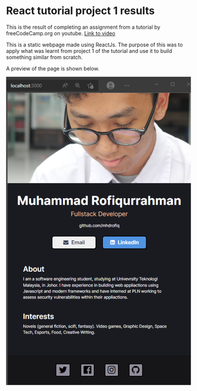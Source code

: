 # React tutorial project 1 results

This is the result of completing an assignment from a tutorial by freeCodeCamp.org on youtube. [Link to video](https://www.youtube.com/watch?v=bMknfKXIFA8&t=12s&ab_channel=freeCodeCamp.org)

This is a static webpage made using ReactJs. The purpose of this was to apply what was learnt from project 1 of the tutorial and use it to build something similar from scratch.

A preview of the page is shown below.

![Preview image](https://github.com/mhdrofiq/react-tutorial-project-2/blob/master/preview_project2.png)